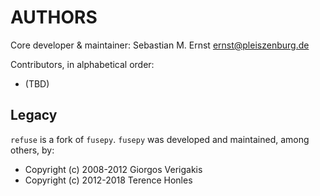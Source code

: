 # AUTHORS

Core developer & maintainer: Sebastian M. Ernst <ernst@pleiszenburg.de>

Contributors, in alphabetical order:

- (TBD)

## Legacy

`refuse` is a fork of `fusepy`. `fusepy` was developed and maintained, among others, by:

- Copyright (c) 2008-2012 Giorgos Verigakis
- Copyright (c) 2012-2018 Terence Honles
